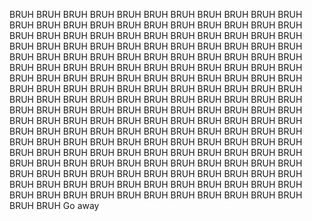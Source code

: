 BRUH BRUH BRUH BRUH BRUH BRUH BRUH BRUH BRUH BRUH BRUH BRUH BRUH BRUH BRUH BRUH BRUH BRUH BRUH BRUH BRUH BRUH BRUH BRUH BRUH BRUH BRUH BRUH BRUH BRUH BRUH BRUH BRUH BRUH BRUH BRUH BRUH BRUH BRUH BRUH BRUH BRUH BRUH BRUH BRUH BRUH BRUH BRUH BRUH BRUH BRUH BRUH BRUH BRUH BRUH BRUH BRUH BRUH BRUH BRUH BRUH BRUH BRUH BRUH BRUH BRUH BRUH BRUH BRUH BRUH BRUH BRUH BRUH BRUH BRUH BRUH BRUH BRUH BRUH BRUH BRUH BRUH BRUH BRUH BRUH BRUH BRUH BRUH BRUH BRUH BRUH BRUH BRUH BRUH BRUH BRUH BRUH BRUH BRUH BRUH BRUH BRUH BRUH BRUH BRUH BRUH BRUH BRUH BRUH BRUH BRUH BRUH BRUH BRUH BRUH BRUH BRUH BRUH BRUH BRUH BRUH BRUH BRUH BRUH BRUH BRUH BRUH BRUH BRUH BRUH BRUH BRUH BRUH BRUH BRUH BRUH BRUH BRUH BRUH BRUH BRUH BRUH BRUH BRUH BRUH BRUH BRUH BRUH BRUH BRUH BRUH BRUH BRUH BRUH BRUH BRUH BRUH BRUH BRUH BRUH BRUH BRUH BRUH BRUH BRUH BRUH BRUH BRUH BRUH BRUH BRUH BRUH BRUH BRUH BRUH BRUH BRUH BRUH BRUH BRUH BRUH BRUH BRUH BRUH BRUH BRUH BRUH BRUH BRUH BRUH BRUH BRUH BRUH BRUH BRUH BRUH BRUH BRUH BRUH BRUH 
Go away
